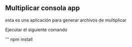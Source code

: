 ## Multiplicar consola app


esta es una aplicación para generar archivos de multiplicar
 
 Ejecutar el siguiente comando

'''
npm install
